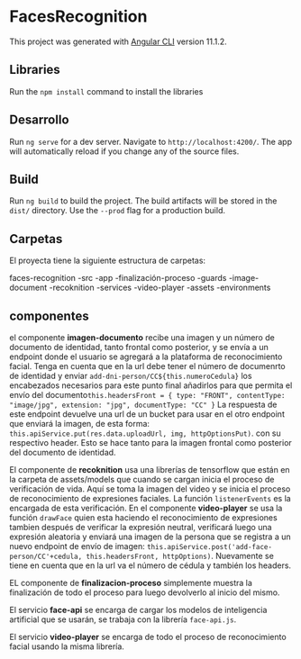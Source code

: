 # FacesRecognition

This project was generated with [Angular CLI](https://github.com/angular/angular-cli) version 11.1.2.

## Libraries

Run the `npm install` command to install the libraries

## Desarrollo

Run `ng serve` for a dev server. Navigate to `http://localhost:4200/`. The app will automatically reload if you change any of the source files.

## Build

Run `ng build` to build the project. The build artifacts will be stored in the `dist/` directory. Use the `--prod` flag for a production build.

## Carpetas

El proyecta tiene la siguiente estructura de carpetas:

faces-recognition
  -src
    -app
      -finalización-proceso
      -guards
      -image-document
      -recoknition
      -services
      -video-player
    -assets
    -environments

## componentes

el componente **imagen-documento** recibe una imagen y un número de documento de identidad, tanto frontal como posterior, y se envía a un endpoint donde el usuario se agregará a la plataforma de reconocimiento facial. Tenga en cuenta que en la url debe tener el número de documenrto de identidad y enviar `add-dni-person/CC${this.numeroCedula}` los encabezados necesarios para este punto final añadirlos para que permita el envío del documento`this.headersFront = {
        type: "FRONT",
        contentType: "image/jpg",
        extension: "jpg",
        documentType: "CC"
      }`
La respuesta de este endpoint devuelve una url de un bucket para usar en el otro endpoint que enviará la imagen, de esta forma:
`this.apiService.put(res.data.uploadUrl, img, httpOptionsPut)`. con su respectivo header.
Esto se hace tanto para la imagen frontal como posterior del documento de identidad.

El componente de **recoknition** usa una librerías de tensorflow que están en la carpeta de assets/models que cuando se cargan inicia el proceso de verificación de vida. Aquí se toma la imagen del video y se inicia el proceso de reconocimiento de expresiones faciales. La función `listenerEvents` es la encargada de esta verificación.
En el componente **video-player** se usa la función `drawFace` quien esta haciendo el reconocimiento de expresiones tambien después de verificar la expresión neutral, verificará luego una expresión aleatoria y enviará una imagen de la persona que se registra a un nuevo endpoint de envío de imagen: `this.apiService.post('add-face-person/CC'+cedula, this.headersFront, httpOptions)`. Nuevamente se tiene en cuenta que en la url va el número de cédula y también los headers.

EL componente de **finalizacion-proceso** simplemente muestra la finalización de todo el proceso para luego devolverlo al inicio del mismo.

El servicio **face-api** se encarga de cargar los modelos de inteligencia artificial que se usarán, se trabaja con la librería `face-api.js`.

El servicio **video-player** se encarga de todo el proceso de reconocimiento facial usando la misma librería.

